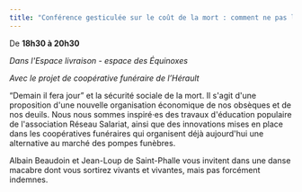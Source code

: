 ```yaml
---
title: "Conférence gesticulée sur le coût de la mort : comment ne pas laisser ses vieux os au capitalisme ?"
---
```

De **18h30 à 20h30**

_Dans l'Espace livraison - espace des Équinoxes_

_Avec le projet de coopérative funéraire de l’Hérault_

“Demain il fera jour” et la sécurité sociale de la mort. Il s'agit d'une proposition d'une nouvelle organisation économique de nos obsèques et de nos deuils. Nous nous sommes inspiré·es des travaux d'éducation populaire de l'association Réseau Salariat, ainsi que des innovations mises en place dans les coopératives funéraires qui organisent déjà aujourd'hui une alternative au marché des pompes funèbres. 

Albain Beaudoin et Jean-Loup de Saint-Phalle vous invitent dans une danse macabre dont vous sortirez vivants et vivantes, mais pas forcément indemnes.
